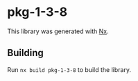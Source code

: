 # pkg-1-3-8

This library was generated with [Nx](https://nx.dev).

## Building

Run `nx build pkg-1-3-8` to build the library.
